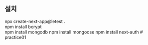 ###

## 설치
npx create-next-app@letest .   
npm install bcrypt      
npm install mongodb
npm install mongoose
npm install next-auth   #   p r a c t i c e 0 1  
 